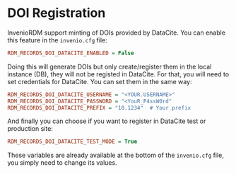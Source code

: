 # DOI Registration

InvenioRDM support minting of DOIs provided by DataCite. You can enable this feature in the `invenio.cfg` file:

```cfg
RDM_RECORDS_DOI_DATACITE_ENABLED = False
```

Doing this will generate DOIs but only create/register them in the local instance (DB), they will not be registed in DataCite.
For that, you will need to set credentials for DataCite. You can set them in the same way:

```cfg
RDM_RECORDS_DOI_DATACITE_USERNAME = "<YOUR.USERNAME>"
RDM_RECORDS_DOI_DATACITE_PASSWORD = "<YouR_P4ssW0rd"
RDM_RECORDS_DOI_DATACITE_PREFIX = "10.1234"  # Your prefix
```

And finally you can choose if you want to register in DataCite test or production site:

```cfg
RDM_RECORDS_DOI_DATACITE_TEST_MODE = True
```

These variables are already available at the bottom of the `invenio.cfg` file, you simply need to change its values.

